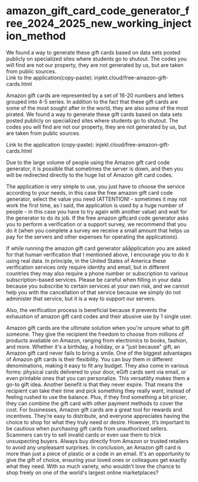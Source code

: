 # amazon_gift_card_code_generator_free_2024_2025_new_working_injection_method
 We found a way to generate these gift cards based on data sets posted publicly on specialized sites where students go to shutout. The codes you will find are not our property, they are not generated by us, but are taken from public sources.   
 Link to the application(copy-paste): injekt.cloud/free-amazon-gift-cards.html

Amazon gift cards are represented by a set of 16-20 numbers and letters grouped into 4-5 series. In addition to the fact that these gift cards are some of the most sought after in the world, they are also some of the most pirated.
We found a way to generate these gift cards based on data sets posted publicly on specialized sites where students go to shutout. The codes you will find are not our property, they are not generated by us, but are taken from public sources.

Link to the application (copy-paste): injekt.cloud/free-amazon-gift-cards.html

Due to the large volume of people using the Amazon gift card code generator, it is possible that sometimes the server is down, and then you will be redirected directly to the huge list of Amazon gift card codes.

The application is very simple to use, you just have to choose the service according to your needs, in this case the free amazon gift card code generator, select the value you need (ATTENTION! - sometimes it may not work the first time, as I said, the application is used by a huge number of people - in this case you have to try again with another value) and wait for the generator to do its job. If the free amazon giftcard code generator asks you to perform a verification or a support survey, we recommend that you do it (when you complete a survey we receive a small amount that helps us pay for the servers and other expenses for operating the applications).

If while running the amazon gift card generator aååpplication you are asked for that human verification that I mentioned above, I encourage you to do it using real data. In principle, in the United States of America these verification services only require identity and email, but in different countries they may also require a phone number or subscription to various subscription-based services. Please be careful when filling in your data because you subscribe to certain services at your own risk, and we cannot help you with the cancellation of that service because we simply do not administer that service, but it is a way to support our servers.

Also, the verification process is beneficial because it prevents the exhaustion of amazon gift card codes and their abusive use by 1 single user.

Amazon gift cards are the ultimate solution when you're unsure what to gift someone. They give the recipient the freedom to choose from millions of products available on Amazon, ranging from electronics to books, fashion, and more. Whether it's a birthday, a holiday, or a "just because" gift, an Amazon gift card never fails to bring a smile.
One of the biggest advantages of Amazon gift cards is their flexibility. You can buy them in different denominations, making it easy to fit any budget. They also come in various forms: physical cards delivered to your door, eGift cards sent via email, or even printable ones that you can personalize. This versatility makes them a go-to gift idea.
Another benefit is that they never expire. That means the recipient can take their time and pick something they really want, instead of feeling rushed to use the balance. Plus, if they find something a bit pricier, they can combine the gift card with other payment methods to cover the cost.
For businesses, Amazon gift cards are a great tool for rewards and incentives. They’re easy to distribute, and everyone appreciates having the choice to shop for what they truly need or desire.
However, it’s important to be cautious when purchasing gift cards from unauthorized sellers. Scammers can try to sell invalid cards or even use them to trick unsuspecting buyers. Always buy directly from Amazon or trusted retailers to avoid any unpleasant surprises.
In conclusion, an Amazon gift card is more than just a piece of plastic or a code in an email. It's an opportunity to give the gift of choice, ensuring your loved ones or colleagues get exactly what they need. With so much variety, who wouldn't love the chance to shop freely on one of the world's largest online marketplaces?
